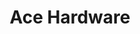 ---
title: "Ace Hardware"
url: /albuquerque/ace-hardware-golf-course-road-northwest/
shop: doityourself
---
